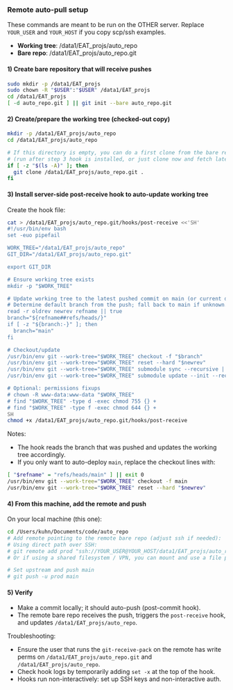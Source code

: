 ### Remote auto-pull setup

These commands are meant to be run on the OTHER server. Replace `YOUR_USER` and `YOUR_HOST` if you copy scp/ssh examples.

- **Working tree**: /data1/EAT_projs/auto_repo
- **Bare repo**: /data1/EAT_projs/auto_repo.git

#### 1) Create bare repository that will receive pushes
```bash
sudo mkdir -p /data1/EAT_projs
sudo chown -R "$USER":"$USER" /data1/EAT_projs
cd /data1/EAT_projs
[ -d auto_repo.git ] || git init --bare auto_repo.git
```

#### 2) Create/prepare the working tree (checked-out copy)
```bash
mkdir -p /data1/EAT_projs/auto_repo
cd /data1/EAT_projs/auto_repo

# If this directory is empty, you can do a first clone from the bare repo:
# (run after step 3 hook is installed, or just clone now and fetch later)
if [ -z "$(ls -A)" ]; then
  git clone /data1/EAT_projs/auto_repo.git .
fi
```

#### 3) Install server-side post-receive hook to auto-update working tree
Create the hook file:
```bash
cat > /data1/EAT_projs/auto_repo.git/hooks/post-receive <<'SH'
#!/usr/bin/env bash
set -euo pipefail

WORK_TREE="/data1/EAT_projs/auto_repo"
GIT_DIR="/data1/EAT_projs/auto_repo.git"

export GIT_DIR

# Ensure working tree exists
mkdir -p "$WORK_TREE"

# Update working tree to the latest pushed commit on main (or current default)
# Determine default branch from the push; fall back to main if unknown.
read -r oldrev newrev refname || true
branch="${refname##refs/heads/}"
if [ -z "${branch:-}" ]; then
  branch="main"
fi

# Checkout/update
/usr/bin/env git --work-tree="$WORK_TREE" checkout -f "$branch"
/usr/bin/env git --work-tree="$WORK_TREE" reset --hard "$newrev"
/usr/bin/env git --work-tree="$WORK_TREE" submodule sync --recursive || true
/usr/bin/env git --work-tree="$WORK_TREE" submodule update --init --recursive || true

# Optional: permissions fixups
# chown -R www-data:www-data "$WORK_TREE"
# find "$WORK_TREE" -type d -exec chmod 755 {} +
# find "$WORK_TREE" -type f -exec chmod 644 {} +
SH
chmod +x /data1/EAT_projs/auto_repo.git/hooks/post-receive
```

Notes:
- The hook reads the branch that was pushed and updates the working tree accordingly.
- If you only want to auto-deploy `main`, replace the checkout lines with:
```bash
[ "$refname" = "refs/heads/main" ] || exit 0
/usr/bin/env git --work-tree="$WORK_TREE" checkout -f main
/usr/bin/env git --work-tree="$WORK_TREE" reset --hard "$newrev"
```

#### 4) From this machine, add the remote and push
On your local machine (this one):
```bash
cd /Users/kuhn/Documents/code/auto_repo
# Add remote pointing to the remote bare repo (adjust ssh if needed):
# Using direct path over SSH:
# git remote add prod "ssh://YOUR_USER@YOUR_HOST/data1/EAT_projs/auto_repo.git"
# Or if using a shared filesystem / VPN, you can mount and use a file path.

# Set upstream and push main
# git push -u prod main
```

#### 5) Verify
- Make a commit locally; it should auto-push (post-commit hook).
- The remote bare repo receives the push, triggers the `post-receive` hook, and updates `/data1/EAT_projs/auto_repo`.

Troubleshooting:
- Ensure the user that runs the `git-receive-pack` on the remote has write perms on `/data1/EAT_projs/auto_repo.git` and `/data1/EAT_projs/auto_repo`.
- Check hook logs by temporarily adding `set -x` at the top of the hook.
- Hooks run non-interactively: set up SSH keys and non-interactive auth.

